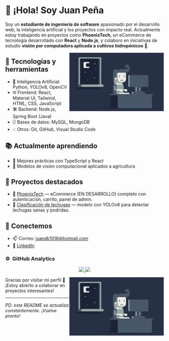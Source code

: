 # 👋 ¡Hola! Soy Juan Peña

Soy un **estudiante de ingenieria de software** apasionado por el desarrollo web, la inteligencia artificial y los proyectos con impacto real. Actualmente estoy trabajando en proyectos como **PhoenixTech**, un eCommerce de tecnología desarrollado con **React** y **Node.js**, y colaboro en iniciativas de estudio **visión por computadora aplicada a cultivos hidropónicos** 🥬.

<img alt="Night Coding" src="https://raw.githubusercontent.com/AVS1508/AVS1508/master/assets/Night-Coding.gif" align="right"/>

## 🚀 Tecnologías y herramientas
- 🧠 Inteligencia Artificial: Python, YOLOv8, OpenCV
- 🌐 Frontend: React, Material UI, Tailwind, HTML, CSS, JavaScript
- 🛠️ Backend: Node.js, Spring Boot (Java)
- 🗄️ Bases de datos: MySQL, MongoDB
- 💡 Otros: Git, GitHub, Visual Studio Code

## 📚 Actualmente aprendiendo
- 🧾 Mejores prácticas con TypeScript y React
- 🧠 Modelos de visión computacional aplicados a agricultura

## 🧩 Proyectos destacados
- 🔧 [PhoenixTech](https://github.com/Juandks12/PhoenixTech2.git) — eCommerce (EN DESARROLLO) completo con autenticación, carrito, panel de admin.
- 🧠 [Clasificación de lechugas](https://github.com/Juandks12/Lettuce_Classification.git) — modelo con YOLOv8 para detectar lechugas sanas y podridas.

## 🤝 Conectemos
- 📫 Correo: juandk1016@hotmail.com
- 💼 [LinkedIn](https://www.linkedin.com/in/juan-david-pe%C3%B1a-rold%C3%A1n-92b2961b5/)

### ⚙️ &nbsp;GitHub Analytics

<p align="center">
<a href="https://github.com/Juandks12">
  <img height="180em" src="https://github-readme-stats-eight-theta.vercel.app/api?username=Juandks12&show_icons=true&theme=algolia&include_all_commits=true&count_private=true"/>
  <img height="180em" src="https://github-readme-stats-eight-theta.vercel.app/api/top-langs/?username=Juandks12&layout=compact&langs_count=8&theme=algolia"/>
</a>
</p>

<img alt="Night Coding" src="https://raw.githubusercontent.com/AVS1508/AVS1508/master/assets/Night-Coding.gif" align="right"/>
Gracias por visitar mi perfil 🚀 ¡Estoy abierto a colaborar en proyectos interesantes!

---

*PD: este README se actualiza constantemente. ¡Vuelve pronto!*

